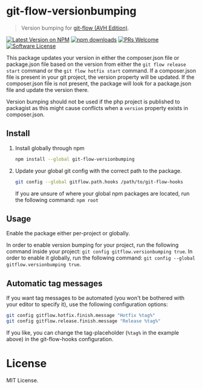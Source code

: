 git-flow-versionbumping
==============

> Version bumping for [git-flow (AVH Edition)][1].

[![Latest Version on NPM](https://img.shields.io/npm/v/git-flow-versionbumping.svg?style=flat-square)](https://npmjs.com/package/git-flow-versionbumping)
[![npm downloads](https://img.shields.io/npm/dm/git-flow-versionbumping.svg?style=flat-square)](http://badge.fury.io/js/git-flow-versionbumping)
[![PRs Welcome](https://img.shields.io/badge/PRs-welcome-brightgreen.svg)](http://makeapullrequest.com)
[![Software License](https://img.shields.io/badge/license-MIT-brightgreen.svg?style=flat-square)](LICENSE)

This package updates your version in either the composer.json file or package.json file based on the version from either the `git flow release start` command or the `git flow hotfix start` command. If a composer.json file is present in your git project, the version property will be updated. If the composer.json file is not present, the package will look for a package.json file and update the version there.

Version bumping should not be used if the php project is published to packagist as this might cause conflicts when a `version` property exists in composer.json.

Install
-------

1. Install globally through npm

    ```sh
    npm install --global git-flow-versionbumping
    ```

2. Update your global git config with the correct path to the package.

    ```sh
    git config --global gitflow.path.hooks /path/to/git-flow-hooks
    ```
    
    If you are unsure of where your global npm packages are located, run the following command: `npm root`

Usage
-------

Enable the package either per-project or globally.

In order to enable version bumping for your project, run the following command inside your project: `git config gitflow.versionbumping true`. In order to enable it globally, run the following command: `git config --global gitflow.versionbumping true`.

Automatic tag messages
-------

If you want tag messages to be automated (you won't be bothered with your editor to specify it), use the following configuration options:

```sh
git config gitflow.hotfix.finish.message "Hotfix %tag%"
git config gitflow.release.finish.message "Release %tag%"
```

If you like, you can change the tag-placeholder (`%tag%` in the example above) in the git-flow-hooks configuration.

License
=======

MIT License.

[1]: https://github.com/petervanderdoes/gitflow
